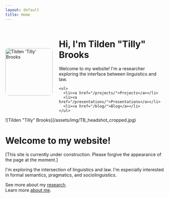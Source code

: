 ```yaml
---
layout: default
title: Home
---
```

<div style="display: flex; align-items: center; gap: 20px;">

  <img src="/assets/img/TB_headshot_cropped.jpg" alt="Tilden 'Tilly' Brooks" style="width: 150px; height: auto; border-radius: 10px;">

  <div>
    <h1>Hi, I'm Tilden "Tilly" Brooks</h1>
    <p>Welcome to my website! I'm a researcher exploring the interface between linguistics and law.</p>

    <ul>
      <li><a href="/projects/">Projects</a></li>
      <li><a href="/presentations/">Presentations</a></li>
      <li><a href="/blog/">Blog</a></li>
    </ul>
  </div>

</div>
![Tilden "Tilly" Brooks](/assets/img/TB_headshot_cropped.jpg)

# Welcome to my website! 

[This site is currently under construction.  Please forgive the appearance of the page at the moment.]

I'm exploring the intersection of linguistics and law.  I'm especially interested in formal semantics, pragmatics, and sociolinguistics.

See more about my [research](/research).  
Learn more [about me](/about).  
